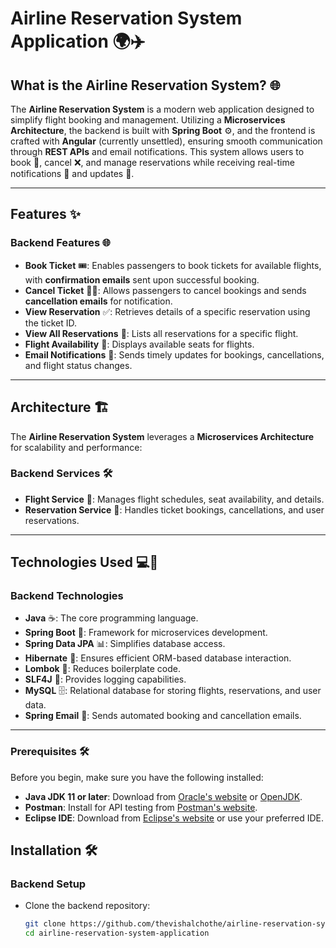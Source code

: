 # **Airline Reservation System Application** 🌍✈️

## **What is the Airline Reservation System?** 🌐

The **Airline Reservation System** is a modern web application designed to simplify flight booking and management. Utilizing a **Microservices Architecture**, the backend is built with **Spring Boot** ⚙️, and the frontend is crafted with **Angular** (currently unsettled), ensuring smooth communication through **REST APIs** and email notifications. This system allows users to book 📅, cancel ❌, and manage reservations while receiving real-time notifications 📲 and updates 🔄.

---

## **Features** ✨

### **Backend Features** 🌐
- **Book Ticket** 🎟️: Enables passengers to book tickets for available flights, with **confirmation emails** sent upon successful booking.
- **Cancel Ticket** 🛑🛬: Allows passengers to cancel bookings and sends **cancellation emails** for notification.
- **View Reservation** ✅: Retrieves details of a specific reservation using the ticket ID.
- **View All Reservations** 📅: Lists all reservations for a specific flight.
- **Flight Availability** 🛫: Displays available seats for flights.
- **Email Notifications** 📧: Sends timely updates for bookings, cancellations, and flight status changes.

---

## **Architecture** 🏗️

The **Airline Reservation System** leverages a **Microservices Architecture** for scalability and performance:

### **Backend Services** 🛠️
- **Flight Service** 🛫: Manages flight schedules, seat availability, and details.
- **Reservation Service** 🎫: Handles ticket bookings, cancellations, and user reservations.

---

## **Technologies Used** 💻🔧

### **Backend Technologies**
- **Java** ☕️: The core programming language.
- **Spring Boot** 🌱: Framework for microservices development.
- **Spring Data JPA** 📊: Simplifies database access.
- **Hibernate** 🔄: Ensures efficient ORM-based database interaction.
- **Lombok** 📜: Reduces boilerplate code.
- **SLF4J** 📖: Provides logging capabilities.
- **MySQL** 🗄️: Relational database for storing flights, reservations, and user data.
- **Spring Email** 📧: Sends automated booking and cancellation emails.

---

### **Prerequisites** 🛠️

Before you begin, make sure you have the following installed:

- **Java JDK 11 or later**: Download from [Oracle's website](https://www.oracle.com/java/technologies/javase-jdk11-downloads.html) or [OpenJDK](https://openjdk.java.net/).
- **Postman**: Install for API testing from [Postman's website](https://www.postman.com/downloads/).
- **Eclipse IDE**: Download from [Eclipse's website](https://www.eclipse.org/downloads/packages/release/2023-09/r) or use your preferred IDE.

## **Installation** 🛠️

### **Backend Setup**
-  Clone the backend repository:
   ```bash
   git clone https://github.com/thevishalchothe/airline-reservation-system-application.git
   cd airline-reservation-system-application
